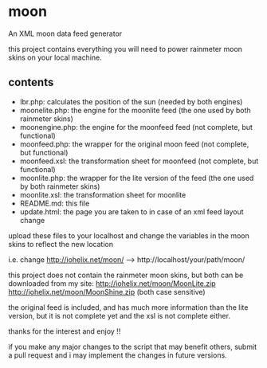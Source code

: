 # moon
An XML moon data feed generator

this project contains everything you will need to power rainmeter
moon skins on your local machine.

contents
---------------------------------
- lbr.php:        calculates the position of the sun (needed by both engines)
- moonelite.php:  the engine for the moonlite feed (the one used by both rainmeter skins)
- moonengine.php: the engine for the moonfeed feed (not complete, but functional)
- moonfeed.php:   the wrapper for the original moon feed (not complete, but functional)
- moonfeed.xsl:   the transformation sheet for moonfeed (not complete, but functional)
- moonlite.php:   the wrapper for the lite version of the feed (the one used by both rainmeter skins)
- moonlite.xsl:   the transformation sheet for moonlite
- README.md:      this file
- update.html:    the page you are taken to in case of an xml feed layout change


upload these files to your localhost and change the variables in the moon skins to reflect the new location

i.e.
change http://iohelix.net/moon/  -->  http://localhost/your/path/moon/

this project does not contain the rainmeter moon skins, but both can be downloaded from my site:
http://iohelix.net/moon/MoonLite.zip
http://iohelix.net/moon/MoonShine.zip
(both case sensitive)


the original feed is included, and has much more information than the lite version, but it is not complete yet and the xsl is not complete either.

thanks for the interest and enjoy !!

if you make any major changes to the script that may benefit others, submit a pull request and i may implement the changes in future versions.